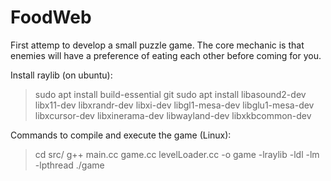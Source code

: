 # FoodWeb
First attemp to develop a small puzzle game. The core mechanic is that enemies will have a preference of eating each other before coming for you.

Install raylib (on ubuntu):

> sudo apt install build-essential git
> sudo apt install libasound2-dev libx11-dev libxrandr-dev libxi-dev libgl1-mesa-dev libglu1-mesa-dev libxcursor-dev libxinerama-dev libwayland-dev libxkbcommon-dev


Commands to compile and execute the game (Linux):
> cd src/
> g++ main.cc game.cc levelLoader.cc -o game -lraylib -ldl -lm -lpthread
> ./game
